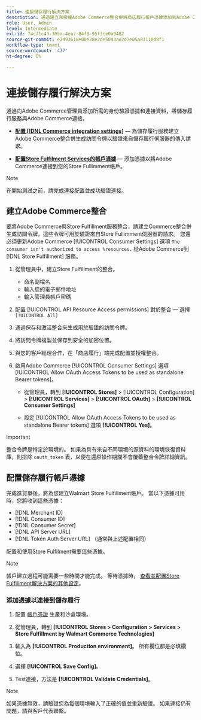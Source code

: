 ```yaml
---
title: 連接儲存履行解決方案
description: 通過建立和授權Adobe Commerce整合併將商店履行帳戶憑據添加到Adobe Commerce服務配置，建立Adobe Commerce與商店履行解決方案之間的聯繫。
role: User, Admin
level: Intermediate
exl-id: 74c71c43-305a-4ea7-84f8-95f3ce0a9482
source-git-commit: e7493618e00e28e2de5043ae2d7e05a81110d8f1
workflow-type: tm+mt
source-wordcount: '437'
ht-degree: 0%

---
```


# 連接儲存履行解決方案

通過向Adobe Commerce管理員添加所需的身份驗證憑據和連接資料，將儲存履行服務與Adobe Commerce連接。

- **[配置 [!DNL Commerce integration settings]](#create-an-adobe-commerce-integration)** — 為儲存履行服務建立Adobe Commerce整合併生成訪問令牌以驗證來自儲存履行伺服器的傳入請求。

- **[配置Store Fulfilment Services的帳戶憑據](#configure-store-fulfillment-account-credentials)** — 添加憑據以將Adobe Commerce連接到您的Store Fullimment帳戶。

>[!NOTE]
>
>在開始測試之前，請完成連接配置並成功驗證連接。

## 建立Adobe Commerce整合

要將Adobe Commerce與Store Fulfillment服務整合，請建立Commerce整合併生成訪問令牌，這些令牌可用於驗證來自Store Fullimment伺服器的請求。 您還必須更新Adobe Commerce [!UICONTROL Consumer Settings] 選項 `The consumer isn't authorized to access %resources.` 從Adobe Commerce到 [!DNL Store Fulfillment] 服務。

1. 從管理員中，建立Store Fulfillment的整合。

   - 命名副檔名
   - 輸入您的電子郵件地址
   - 輸入管理員帳戶密碼

1. 配置 [!UICONTROL API Resource Access permissions] 對於整合 — 選擇 `[!UICONTROL All]`

1. 通過保存和激活整合來生成用於驗證的訪問令牌。

1. 將訪問令牌複製並保存到安全的加密位置。

1. 與您的客戶經理合作，在「商店履行」端完成配置並授權整合。

1. 啟用Adobe Commerce [!UICONTROL Consumer Settings] 選項 [!UICONTROL Allow OAuth Access Tokens to be used as standalone Bearer tokens]。

   - 從管理員，轉到 **[!UICONTROL Stores]** >  [!UICONTROL Configuration] > **[!UICONTROL Services]** >  **[!UICONTROL OAuth]** > **[!UICONTROL Consumer Settings]**

   - 設定 [!UICONTROL Allow OAuth Access Tokens to be used as standalone Bearer tokens] 選項 **[!UICONTROL Yes]**。

>[!IMPORTANT]
>
> 整合令牌是特定於環境的。 如果為具有來自不同環境的源資料的環境恢復資料庫，則排除 `oauth_token` 表，以便在還原操作期間不會覆蓋整合令牌詳細資訊。


## 配置儲存履行帳戶憑據

完成進貨單後，將為您建立Walmart Store Fulfillment帳戶。 當以下憑據可用時，您將收到這些憑據：

- [!DNL Merchant ID]
- [!DNL Consumer ID]
- [!DNL Consumer Secret]
- [!DNL API Server URL]
- [!DNL Token Auth Server URL] （通常與上述配置相同）

配置和使用Store Fulfilment需要這些憑據。

>[!NOTE]
>
>帳戶建立過程可能需要一些時間才能完成。 等待憑據時， [查看並配置Store Fulfillment解決方案的其他設定](service-config-settings-overview.md)。

### 添加憑據以連接到儲存履行

1. 配置 [帳戶憑證](enable-general.md) 生產和沙盒環境。

1. 從管理員，轉到 **[!UICONTROL Stores > Configuration > Services > Store Fulfillment by Walmart Commerce Technologies]**

1. 輸入為 **[!UICONTROL Production environment]**。 所有欄位都是必填欄位。

1. 選擇 **[!UICONTROL Save Config]**。

1. Test連接，方法是 **[!UICONTROL Validate Credentials]**。

>[!NOTE]
>
>如果憑據無效，請驗證您為每個環境輸入了正確的值並重新驗證。 如果連接仍有問題，請與客戶代表聯繫。
